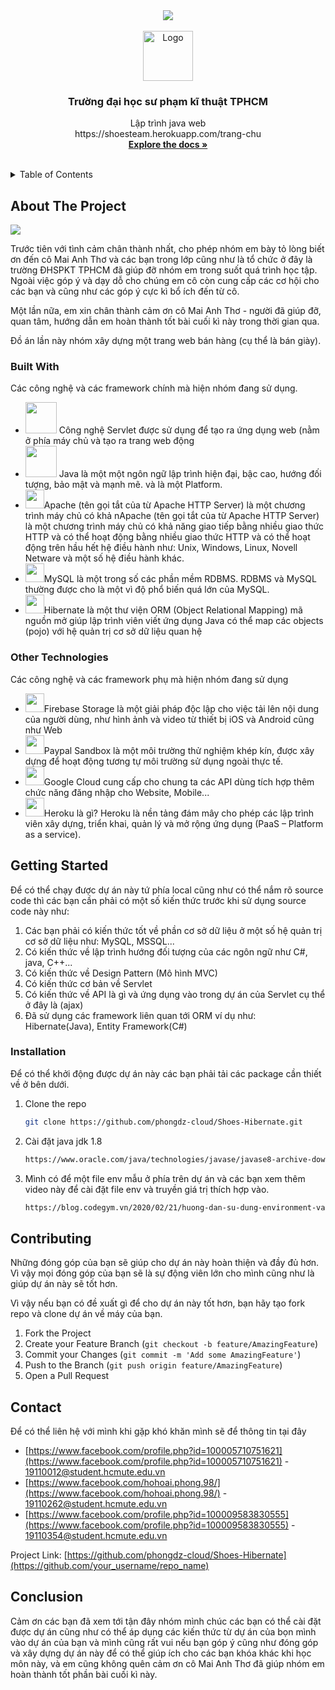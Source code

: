 <div id="top"></div>

<div align="center">
       <img src="https://firebasestorage.googleapis.com/v0/b/hoaiphong-4cfd9.appspot.com/o/dashboardServlet.png?alt=media&token=0d5037c6-cc43-4a72-a02b-5b8a421262f8">
</div>

<!-- PROJECT LOGO -->
<br />
<div align="center">
  <a href="https://github.com/othneildrew/Best-README-Template">
    <img src="https://firebasestorage.googleapis.com/v0/b/hoaiphong-4cfd9.appspot.com/o/logo.jpg?alt=media&token=848e1981-5300-4bfc-807a-53b0b1ecc706" alt="Logo" width="80" height="80">
  </a>

<h3 align="center">Trường đại học sư phạm kĩ thuật TPHCM</h3>

  <p align="center">
     Lập trình java web
    <br />
      https://shoesteam.herokuapp.com/trang-chu
      <br/>
    <a href="https://github.com/phongdz-cloud/lambda-student-java/blob/master/README.md"><strong>Explore the docs »</strong></a>
    <br />
    <br />
  </p>
</div>

<!-- TABLE OF CONTENTS -->
<details>
  <summary>Table of Contents</summary>
  <ol>
    <li>
      <a href="#about-the-project">About The Project</a>
      <ul>
        <li><a href="#built-with">Built With</a></li>
<li><a href="#other-technologies">Other Technologies</a></li>
      </ul>
    </li>
    <li>
      <a href="#getting-started">Getting Started</a>
      <ul>
        <li><a href="#installation">Installation</a></li>
      </ul>
    </li>
    <li><a href="#contributing">Contributing</a></li>
    <li><a href="#contact">Contact</a></li>
    <li><a href="#conclution">Conclution</a></li>
  </ol>
</details>



<!-- ABOUT THE PROJECT -->
## About The Project
![](https://firebasestorage.googleapis.com/v0/b/hoaiphong-4cfd9.appspot.com/o/AboutProjectServerless.png?alt=media&token=08506c49-f2c2-467b-a411-87cd0a157a4e)


Trước tiên với tình cảm chân thành nhất, cho phép nhóm em bày tỏ lòng biết ơn đến cô Mai Anh Thơ và các bạn trong lớp cũng như là tổ chức ở đây là trường ĐHSPKT TPHCM đã giúp đỡ nhóm em trong suốt quá trình học tập. Ngoài việc góp ý và dạy dỗ cho chúng em cô còn cung cấp các cơ hội cho các bạn và cũng như các góp ý cực kì bổ ích đến từ cô.

Một lần nữa, em xin chân thành cảm ơn cô Mai Anh Thơ - người đã giúp đỡ, quan tâm, hướng dẫn em hoàn thành tốt bài cuối kì này trong thời gian qua.

Đồ án lần này nhóm xây dựng một trang web bán hàng (cụ thể là bán giày).



### Built With

Các công nghệ và các framework chính mà hiện nhóm đang sử dụng.

- <img src="https://1.bp.blogspot.com/-rClm4YaJWfM/XghHmHfwu2I/AAAAAAAAAbc/_h3D2daUX_scCqhZL1RZIrJC4IbGKEQiACLcBGAsYHQ/s1600/Servlet.png" width=50 height=50> Công nghệ Servlet được sử dụng để tạo ra ứng dụng web (nằm ở phía máy chủ và tạo ra trang web động <br>
- <img src="https://seeklogo.com/images/J/java-logo-7F8B35BAB3-seeklogo.com.png" width=50 height=50>  Java là một một ngôn ngữ lập trình hiện đại, bậc cao, hướng đối tượng, bảo mật và mạnh mẽ. và là một Platform.
- <img src="https://upload.wikimedia.org/wikipedia/commons/thumb/f/fe/Apache_Tomcat_logo.svg/1200px-Apache_Tomcat_logo.svg.png" width=30 height=30>Apache (tên gọi tắt của từ Apache HTTP Server) là một chương trình máy chủ có khả nApache (tên gọi tắt của từ Apache HTTP Server) là một chương trình máy chủ có khả năng giao tiếp bằng nhiều giao thức HTTP và có thể hoạt động bằng nhiều giao thức HTTP và có thể hoạt động trên hầu hết hệ điều hành như: Unix, Windows, Linux, Novell Netware và một số hệ điều hành khác.<br>
- <img src="https://nghiahsgs.com/wp-content/uploads/2020/08/sql.png" width=30 height=30>MySQL là một trong số các phần mềm RDBMS. RDBMS và MySQL thường được cho là một vì độ phổ biến quá lớn của MySQL.<br>
- <img src="https://images.viblo.asia/d16eeb6d-0da4-4a2b-91d2-21ba8ee8d7a5.png" width=30 height=30>Hibernate là một thư viện ORM (Object Relational Mapping) mã nguồn mở giúp lập trình viên viết ứng dụng Java có thể map các objects (pojo) với hệ quản trị cơ sở dữ liệu quan hệ<br>

### Other Technologies
Các công nghệ và các framework phụ mà hiện nhóm đang sử dụng
- <img src="https://miro.medium.com/max/600/1*R4c8lHBHuH5qyqOtZb3h-w.png" width=30 height=30>Firebase Storage là một giải pháp độc lập cho việc tải lên nội dung của người dùng, như hình ảnh và video từ thiết bị iOS và Android cũng như Web<br>
- <img src="http://2.bp.blogspot.com/-BOGW14riPcQ/VflMge_bUgI/AAAAAAAAA5I/SrpU4vCU5Lk/s400/paypal-la-gi.jpg" width=30 height=30>Paypal Sandbox là một môi trường thử nghiệm khép kín, được xây dựng để hoạt động tương tự môi trường sử dụng ngoài thực tế.<br>
- <img src="https://cellphones.com.vn/sforum/wp-content/uploads/2020/10/newgmaillogo.0.jpg" width=30 height=30>Google Cloud cung cấp cho chung ta các API dùng tích hợp thêm chức năng đăng nhập cho Website, Mobile...<br>
- <img src="https://dashboard.snapcraft.io/site_media/appmedia/2017/09/heroku.png" width=30 height=30>Heroku là gì? Heroku là nền tảng đám mây cho phép các lập trình viên xây dựng, triển khai, quản lý và mở rộng ứng dụng (PaaS – Platform as a service).<br>

<!-- GETTING STARTED -->
## Getting Started

Để có thể chạy được dự án này tứ phía local cũng như có thể nắm rõ source code thì các bạn cần phải có một số kiến thức trước khi sử dụng source code này như:

1. Các bạn phải có kiến thức tốt về phần cơ sở dữ liệu ở một số hệ quản trị cơ sở dữ liệu như: MySQL, MSSQL...
2. Có kiến thức về lập trình hướng đối tượng của các ngôn ngữ như C#, java, C++...
3. Có kiến thức về Design Pattern (Mô hình MVC) 
4. Có kiến thức cơ bản về Servlet 
5. Có kiến thức về API là gì và ứng dụng vào trong dự án của Servlet cụ thể ở đây là (ajax)
6. Đã sử dụng các framework liên quan tới ORM ví dụ như: Hibernate(Java), Entity Framework(C#)

### Installation

Để có thể khởi động được dự án này các bạn phải tải các package cần thiết về ở bên dưới.

1. Clone the repo
   ```sh
   git clone https://github.com/phongdz-cloud/Shoes-Hibernate.git
   ```
2. Cài đặt java jdk 1.8
   ```sh
   https://www.oracle.com/java/technologies/javase/javase8-archive-downloads.html
   ```
3. Mình có để một file env mẫu ở phía trên dự án và các bạn xem thêm video này để cài đặt file env và truyền giá trị thích hợp vào.
   ```sh
   https://blog.codegym.vn/2020/02/21/huong-dan-su-dung-environment-variable-trong-spring-boot/
   ```
<!-- USAGE EXAMPLES -->
<!-- CONTRIBUTING -->
## Contributing

Những đóng góp của bạn sẽ giúp cho dự án này hoàn thiện và đầy đủ hơn. Vì vậy mọi đóng góp của bạn sẽ là sự động viên lớn cho mình cũng như là giúp dự án này sẽ tốt hơn.

Vì vậy nếu bạn có đề xuất gì để cho dự án này tốt hơn, bạn hãy tạo fork repo và clone dự án về máy của bạn.

1. Fork the Project
2. Create your Feature Branch (`git checkout -b feature/AmazingFeature`)
3. Commit your Changes (`git commit -m 'Add some AmazingFeature'`)
4. Push to the Branch (`git push origin feature/AmazingFeature`)
5. Open a Pull Request



<!-- CONTACT -->
## Contact

Để có thể liên hệ với mình khi gặp khó khăn mình sẽ để thông tin tại đây 
- [https://www.facebook.com/profile.php?id=100005710751621](https://www.facebook.com/profile.php?id=100005710751621) - 19110012@student.hcmute.edu.vn
- [https://www.facebook.com/hohoai.phong.98/](https://www.facebook.com/hohoai.phong.98/) - 19110262@student.hcmute.edu.vn 
- [https://www.facebook.com/profile.php?id=100009583830555](https://www.facebook.com/profile.php?id=100009583830555) - 19110354@student.hcmute.edu.vn

Project Link: [https://github.com/phongdz-cloud/Shoes-Hibernate](https://github.com/your_username/repo_name)





<!-- ACKNOWLEDGMENTS -->
## Conclusion

Cảm ơn các bạn đã xem tới tận đây nhóm mình chúc các bạn có thể cài đặt được dự án cũng như có thể áp dụng các kiến thức từ dự án của bọn mình vào dự án của bạn và mình cũng rất vui nếu bạn góp ý cũng như đóng góp và xây dựng dự án này để có thể giúp ích cho các bạn khóa khác khi học môn này, và em cũng không quên cảm ơn cô Mai Anh Thơ đã giúp nhóm em hoàn thành tốt phần bài cuối kì này.